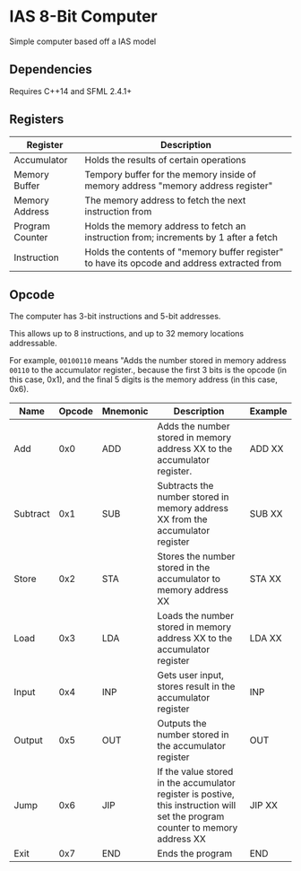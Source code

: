 # IAS 8-Bit Computer

Simple computer based off a IAS model

## Dependencies

Requires C++14 and SFML 2.4.1+

## Registers

| Register        | Description                                                                                  |
|-----------------|----------------------------------------------------------------------------------------------|
| Accumulator     | Holds the results of certain operations                                                      |
| Memory Buffer   | Tempory buffer for the memory inside of memory address "memory address register"             |
| Memory Address  | The memory address to fetch the next instruction from                                        |
| Program Counter | Holds the memory address to fetch an instruction from; increments by 1 after a fetch         |
| Instruction     | Holds the contents of "memory buffer register" to have its opcode and address extracted from |

## Opcode

The computer has 3-bit instructions and 5-bit addresses.

This allows up to 8 instructions, and up to 32 memory locations addressable.

For example, `00100110` means "Adds the number stored in memory address `00110` to the accumulator register., because the first 3 bits is the opcode (in this case, 0x1), and the final 5 digits is the memory address (in this case, 0x6).




| Name     | Opcode | Mnemonic | Description                                                                                                                    | Example |
|----------|--------|----------|--------------------------------------------------------------------------------------------------------------------------------|---------|
| Add      | 0x0    | ADD      | Adds the number stored in memory address XX to the accumulator register.                                                       | ADD XX  |
| Subtract | 0x1    | SUB      | Subtracts the number stored in memory address XX from the accumulator register                                                 | SUB XX  |
| Store    | 0x2    | STA      | Stores the number stored in the accumulator to memory address XX                                                               | STA XX  |
| Load     | 0x3    | LDA      | Loads the number stored in memory address XX to the accumulator register                                                       | LDA XX  |
| Input    | 0x4    | INP      | Gets user input, stores result in the accumulator register                                                                     | INP     |
| Output   | 0x5    | OUT      | Outputs the number stored in the accumulator register                                                                          | OUT     |
| Jump     | 0x6    | JIP      | If the value stored in the accumulator register is postive, this instruction will set the program counter to memory address XX | JIP XX  |
| Exit     | 0x7    | END      | Ends the program                                                                                                               | END     |
